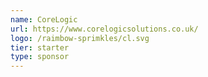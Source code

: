 ```yaml
---
name: CoreLogic
url: https://www.corelogicsolutions.co.uk/
logo: /raimbow-sprimkles/cl.svg
tier: starter
type: sponsor
---
```

